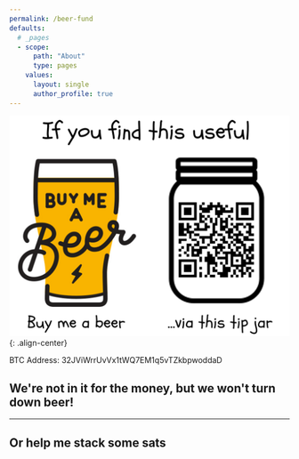 ```yaml
---
permalink: /beer-fund
defaults:
  # _pages
  - scope:
      path: "About"
      type: pages
    values:
      layout: single
      author_profile: true
---
```



![](/assets/images/tip.png){: .align-center}

BTC Address: 32JViWrrUvVx1tWQ7EM1q5vTZkbpwoddaD

## We're not in it for the money, but we won't turn down beer!


***

## Or help me stack some sats


<!-- Beginning of tippin.me Button -->
<div id="tippin-button" data-dest="_joerodgers"></div>
<script src="https://tippin.me/buttons/tip.js" type="text/javascript"></script>
<!-- End of tippin.me Button -->
